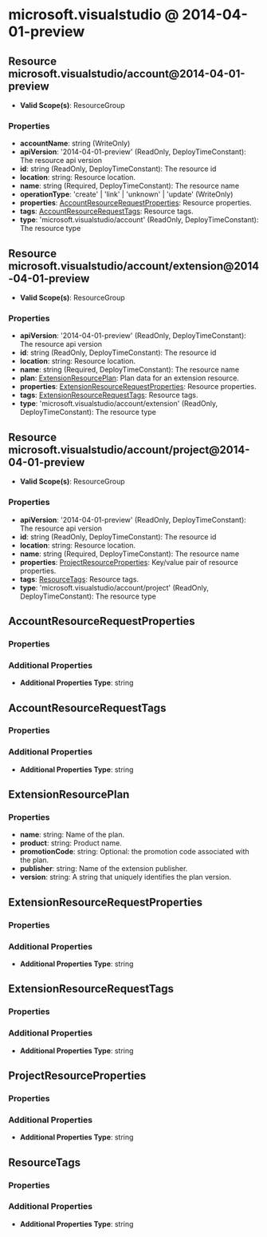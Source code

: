 # microsoft.visualstudio @ 2014-04-01-preview

## Resource microsoft.visualstudio/account@2014-04-01-preview
* **Valid Scope(s)**: ResourceGroup
### Properties
* **accountName**: string (WriteOnly)
* **apiVersion**: '2014-04-01-preview' (ReadOnly, DeployTimeConstant): The resource api version
* **id**: string (ReadOnly, DeployTimeConstant): The resource id
* **location**: string: Resource location.
* **name**: string (Required, DeployTimeConstant): The resource name
* **operationType**: 'create' | 'link' | 'unknown' | 'update' (WriteOnly)
* **properties**: [AccountResourceRequestProperties](#accountresourcerequestproperties): Resource properties.
* **tags**: [AccountResourceRequestTags](#accountresourcerequesttags): Resource tags.
* **type**: 'microsoft.visualstudio/account' (ReadOnly, DeployTimeConstant): The resource type

## Resource microsoft.visualstudio/account/extension@2014-04-01-preview
* **Valid Scope(s)**: ResourceGroup
### Properties
* **apiVersion**: '2014-04-01-preview' (ReadOnly, DeployTimeConstant): The resource api version
* **id**: string (ReadOnly, DeployTimeConstant): The resource id
* **location**: string: Resource location.
* **name**: string (Required, DeployTimeConstant): The resource name
* **plan**: [ExtensionResourcePlan](#extensionresourceplan): Plan data for an extension resource.
* **properties**: [ExtensionResourceRequestProperties](#extensionresourcerequestproperties): Resource properties.
* **tags**: [ExtensionResourceRequestTags](#extensionresourcerequesttags): Resource tags.
* **type**: 'microsoft.visualstudio/account/extension' (ReadOnly, DeployTimeConstant): The resource type

## Resource microsoft.visualstudio/account/project@2014-04-01-preview
* **Valid Scope(s)**: ResourceGroup
### Properties
* **apiVersion**: '2014-04-01-preview' (ReadOnly, DeployTimeConstant): The resource api version
* **id**: string (ReadOnly, DeployTimeConstant): The resource id
* **location**: string: Resource location.
* **name**: string (Required, DeployTimeConstant): The resource name
* **properties**: [ProjectResourceProperties](#projectresourceproperties): Key/value pair of resource properties.
* **tags**: [ResourceTags](#resourcetags): Resource tags.
* **type**: 'microsoft.visualstudio/account/project' (ReadOnly, DeployTimeConstant): The resource type

## AccountResourceRequestProperties
### Properties
### Additional Properties
* **Additional Properties Type**: string

## AccountResourceRequestTags
### Properties
### Additional Properties
* **Additional Properties Type**: string

## ExtensionResourcePlan
### Properties
* **name**: string: Name of the plan.
* **product**: string: Product name.
* **promotionCode**: string: Optional: the promotion code associated with the plan.
* **publisher**: string: Name of the extension publisher.
* **version**: string: A string that uniquely identifies the plan version.

## ExtensionResourceRequestProperties
### Properties
### Additional Properties
* **Additional Properties Type**: string

## ExtensionResourceRequestTags
### Properties
### Additional Properties
* **Additional Properties Type**: string

## ProjectResourceProperties
### Properties
### Additional Properties
* **Additional Properties Type**: string

## ResourceTags
### Properties
### Additional Properties
* **Additional Properties Type**: string

